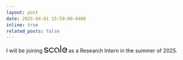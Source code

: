 ```yaml
---
layout: post
date: 2025-04-01 15:59:00-0400
inline: true
related_posts: false
---
```


I will be joining [<img src="assets/img/Scale_AI.png" alt="Scale AI" height="20px"/>](https://scale.com) as a Research Intern in the summer of 2025. 